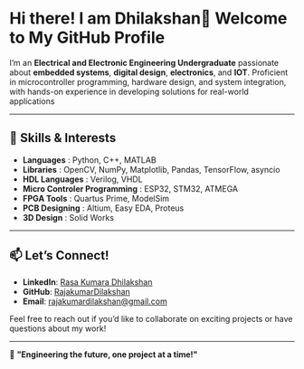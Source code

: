 # Hi there! I am Dhilakshan👋 Welcome to My GitHub Profile  

I’m an **Electrical and Electronic Engineering Undergraduate** passionate about **embedded systems**, **digital design**, **electronics**, and **IOT**. Proficient in microcontroller programming, hardware design, and system integration, with hands-on experience in developing solutions for real-world applications 

---

## 🔧 Skills & Interests  

- **Languages** : Python, C++, MATLAB
- **Libraries** : OpenCV, NumPy, Matplotlib, Pandas, TensorFlow, asyncio
- **HDL Languages** : Verilog, VHDL
- **Micro Controler Programming** : ESP32, STM32, ATMEGA
- **FPGA Tools** : Quartus Prime, ModelSim
- **PCB Designing** : Altium, Easy EDA, Proteus
- **3D Design** : Solid Works 

---


## 📫 Let’s Connect!  

- **LinkedIn**: [Rasa Kumara Dhilakshan](www.linkedin.com/in/rasa-kumara-dhilakshan-a58128284)  
- **GitHub**: [RajakumarDilakshan](https://github.com/RajakumarDilakshan)  
- **Email**: rajakumardilakshan@gmail.com  

Feel free to reach out if you’d like to collaborate on exciting projects or have questions about my work!  

---

🌟 **"Engineering the future, one project at a time!"**  
